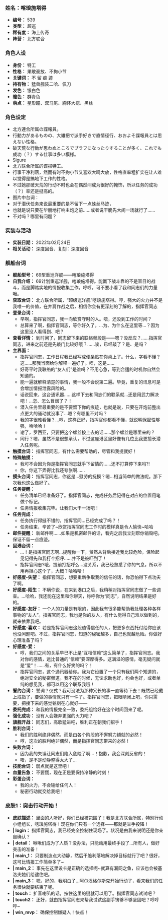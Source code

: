 ### 姓名：喀琅施塔得
* **编号：** 539
* **类型：** 超巡
* **稀有度：** 海上传奇
* **阵营：** 北方联合


### 角色人设
* **身份：** 特工
* **性格：** 果敢豪放、不拘小节
* **关键词：** 不 留 痕 迹
* **持有物：** 猛兽舰装二哈、佩刀
* **发色：** 银白色
* **瞳色：** 群青色
* **萌点：** 星形瞳、双马尾、胸怀大痣、黑丝


### 角色设定
* 北方連合所属の諜報員。
* 行動力があるものの、大雑把で派手好きで直情径行、おおよそ諜報員とは思えない性格。
* 破天荒な行動が思わぬところでブラフになったりすることが多く、これでも成功（？）する仕事は多い模様。
* Sigure
* 北方联合所属的谍报特工。
* 行事干净利落，然而有时不拘小节又喜欢大鸣大放，性格直率粗犷实在让人难以觉得是搞地下工作的性格。
* 不过她那破天荒的行动不时也会在偶然间成为很好的掩饰，所以任务的成功（？）率还是挺高的。
* 图片中台词：
* 对于潜伏任务来说最重要的是不留下一点蛛丝马迹，
* 也就是说只要在华丽地打响主炮之前……或者说干脆先大闹一场就行了……
* 不对吗？哪里有问题？


### 实装与活动
* **实装日期：** 2022年02月24日
* **相关活动：** 深度回音、复刻：深度回音


### 舰船台词
* **舰船型号：** 69型重巡洋舰——喀琅施塔得
* **自我介绍：** 69计划重巡洋舰，喀琅施塔得。能赢下战斗靠的不是盲目的战斗，而是脚踏实地的情报收集工作。哼哼，可不要小看了我和同志们的力量哦。
* **获取台词：** 北方联合所属，“超级巡洋舰”喀琅施塔得。哼，强大的火力并不是我唯一的价值，在并肩作战之后，相信你会有更深刻的了解的，指挥官同志
* **登录台词：**
  * 早啊，指挥官同志，我一向欣赏守时的人。唔，还没到工作的时间？
  * 总算来了啊，指挥官同志，等你好久了。…为、为什么在这里等…？因为这里没人看得到、吧？
* **查看详情：** 到时间了，同志留下来的联络频段是——嗯？没反应？……指挥官同志，进来之前还是先敲门比较好哦？……诶，已经敲了？是、是吗？
* **主界面：**
  * 指挥官同志，工作日程我已经写成便条贴在你桌上了。什么，字看不懂？这……那我当面给你解释一遍好了。唔，这是……
  * 好奇平时我联络的“友人们”是谁吗？不用心急，等到合适的时机你自然会知道的。
  * 能一遍就解释清楚的事情，我一般不会说第二遍。毕竟，重复的讯息可是会增加情报泄露风险的。
  * 话说回来，这台通讯器……这样下去和同志们的联系就…还是用武力解决吧！…怎、怎么冒烟了？！
  * 潜入任务里最重要的是不要留下你的痕迹，也就是说，只要在开炮前整出点更大的骚动就没事了…嗯？有哪里不对吗？
  * 我的字很难看懂？…哼，这样正好，指挥官你都看不懂，就说明保密性够强，哈哈哈！
  * 谢了，罗西亚，只要把这个螺丝按上去的话……那个螺丝是哪里来的？
  * 同行？嗯，虽然不是很想承认，不过这座港区里好像有几位比我更擅长潜入任务呢。
* **触摸台词：** 指挥官同志，有什么需要帮助的，尽管和我提就好！
* **特殊触摸：**
  * 我可不会因为你是指挥官同志就手下留情的……还不打算停下来吗?!
  * 你，你这下弄得比我还夸张啊……
* **摸头台词：** 指挥官同志，你这是…慰劳的抚摸？嗯…相当简单的做法呢。那下次我也这么做好了。
* **任务提醒：**
  * 任务清单已经准备好了。指挥官同志，完成任务后记得在对应的位置用笔做个标记。
  * 任务情报收集完毕。让我们大干一场吧！
* **任务完成：**
  * 任务执行得挺不错的，指挥官同…已经完成了吗？！
  * 任务结束，辛苦了~欣赏指挥官同志工作时的模样真是令人愉快~哈哈
* **邮件提醒：** 新邮件啊……如果是机密邮件的话，看完之后我立刻帮你销毁吧。保证不留一点痕迹。
* **回港台词：**
  * …！是指挥官同志啊…提醒你一下，贸然从背后接近我比较危险，保险起见记得先和我打个招呼……并不是被吓到了！
  * 指挥官同志?哦，提前打招呼么…没关系，我已经熟悉了你的气息，所以不用再担心这个了，大概？哈哈哈！
* **好感度-失望：** 指挥官同志，想要重新争取我的信任的话，你恐怕得下点功夫了啊。
* **好感度-陌生：** 不瞒你说，在来到港口之后，我稍稍对指挥官同志做了一些调查。…哈哈，我还能在这里和你聊天，称呼你为“同志”，自然说明结果是好的。
* **好感度-友好：** 一个人的力量是有限的，因此我有很多能帮助我处理各种各样事物的“友人”。指挥官同志，我也是你的友人，有什么觉得自己难以做到的，就来依靠我吧。
* **好感度-喜欢：** 若是指挥官同志这般值得信任的人，把更多东西托付给你应该也没问题吧。不过，指挥官同志，知道的秘密越多，自己也就越危险。你做好心理准备了吗？
* **好感度-爱：**
  * 哼，我们之间的关系早已不止是“互相信赖”这么简单了，指挥官同志。我对你的感情，远比普通的“信赖”要深厚得多。这满溢的感情，毫无疑问就是“爱”！……有，有什么好笑的吗？！
  * 指挥官同志，这个通讯器给你。我为它设置了一个只有我们两个知道的，绝对安全的秘密频道。我不在的时候，无论求助也好，约会也好，或者单纯的想见我，都可以用这个联系我哦！
* **誓约台词：** 誓词？仪式？我可没法为那种冗长的事一直等待下去！既然已经戴上戒指了，要做的事情就只有一件了。指挥官同志，把眼睛闭上吧，你只需要，把接下来的感觉铭刻在心就好——
* **委托完成：** 和我的情报完全一致，委托组恰好在这个时间回来了呢。
* **强化成功：** 没有人会嫌弃更强的火力吧？
* **旗舰开战：** 同志们，高歌猛进吧，胜利正在朝我们招手！
* **胜利台词：**
  * 我们的胜利绝非偶然，而是由各个阶段的不懈努力铺就的必然！
  * 哼，这次的胜利绝非偶然，而是指挥官同志带来的必然！
* **失败台词：**
  * 因为我的失误让同志们陷入危险了啊…！抱歉，我会深刻反省的！
  * 唔，是不是动静整得太大了…
* **技能台词：** 弱点就是这里吧！
* **血量告急：** 不要慌，现在正是要保持冷静的时刻！
* **彩蛋台词：**
  * 我的火力，不会输给任何人！
  * 秘密行动就交给我吧！


### 皮肤1：突击行动开始！
* **皮肤描述：** 里面的人听好，你们已经被包围了！我是北方联合所属，特别行动小组组长，喀琅施塔得！现在你们只有一个选择——那就是举手投降！
* **| login：** 指挥官同志，我已经完全控制住现场了。状况是由我来说明还是你亲自确认？
* **| detail：** 啾啾们成为了人质？没办法，只能动用最终手段了…所有人，做好突击的准备！
* **| main_1：** 只要制造点大动静，然后干脆利落地解决掉目标就行了吧？很好，这可比情报工作简单多了~
* **| main_2：** 事先在这里设卡是正确的选择呢~就算有漏网之鱼，应该也会被基洛夫她们给逮住吧。
* **| main_3：** 嗯，好的，我明白了…阿尔汉格尔斯克开始行动了，看来我们的任务很快就要结束了呢。
* **| touch：** 扩音喇叭的话，按住这里的键就可以用了。指挥官同志试试吧？
* **| touch2：** 正好，就由指挥官同志来帮我试试这副手铐够不够坚固吧？哼哼哼~
* **| win_mvp：** 确保控制嫌疑人！快点！
